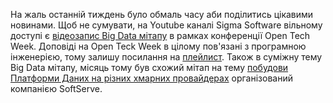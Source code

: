 На жаль останній тиждень було обмаль часу аби поділитись цікавими новинами. Щоб не сумувати, на Youtube каналі Sigma Software вільному доступі є [відеозапис Big Data мітапу](https://www.youtube.com/watch?v=lgGuvLqdKVw&list=PLPkzbFLJOFc1QySx8gHdpPhxIJ-jEN8Rp&index=14&ab_channel=SigmaSoftware) в рамках конференції Open Tech Week. Доповіді на Open Teck Week в цілому пов'язані з програмною інженерією, тому залишу посилання на [плейлист](https://www.youtube.com/playlist?list=PLPkzbFLJOFc1QySx8gHdpPhxIJ-jEN8Rp). Також в суміжну тему Big Data мітапу, місяць тому був схожий мітап на тему [побудови Платформи Даних на різних хмарних провайдерах](https://www.youtube.com/watch?v=8BOELPBlEbY&t=5056s&ab_channel=SoftServeCareer) організований компанією SoftServe.